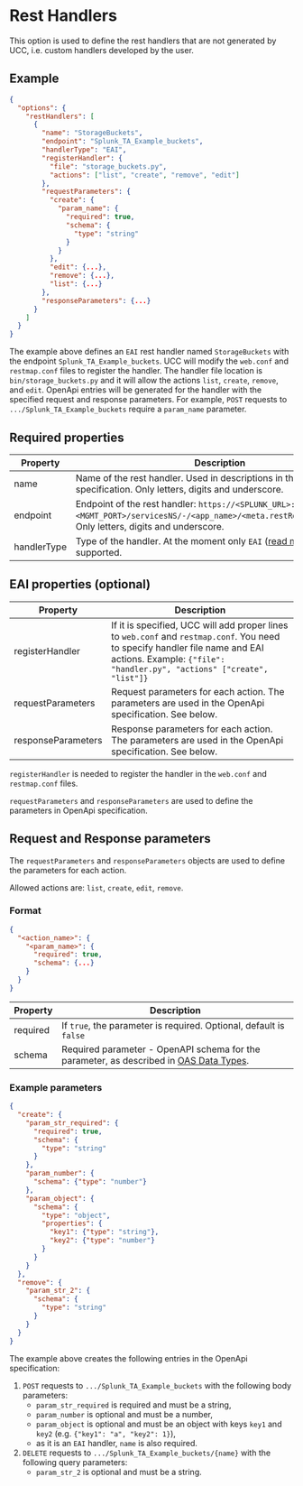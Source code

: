 # Rest Handlers

This option is used to define the rest handlers that are not generated by UCC, i.e.
custom handlers developed by the user.

## Example

```json
{
  "options": {
    "restHandlers": [
      {
        "name": "StorageBuckets",
        "endpoint": "Splunk_TA_Example_buckets",
        "handlerType": "EAI",
        "registerHandler": {
          "file": "storage_buckets.py",
          "actions": ["list", "create", "remove", "edit"]
        },
        "requestParameters": {
          "create": {
            "param_name": {
              "required": true,
              "schema": {
                "type": "string"
              }
            }
          },
          "edit": {...},
          "remove": {...},
          "list": {...}
        },
        "responseParameters": {...}
      }
    ]
  }
}
```

The example above defines an `EAI` rest handler named `StorageBuckets` with the endpoint `Splunk_TA_Example_buckets`.
UCC will modify the `web.conf` and `restmap.conf` files to register the handler. The handler file location is
`bin/storage_buckets.py` and it will allow the actions `list`, `create`, `remove`, and `edit`.
OpenApi entries will be generated for the handler with the specified request and response parameters. For example,
`POST` requests to `.../Splunk_TA_Example_buckets` require a `param_name` parameter.

## Required properties

| Property    | Description                                                                                                                                                   |
|-------------|---------------------------------------------------------------------------------------------------------------------------------------------------------------|
| name        | Name of the rest handler. Used in descriptions in the OpenApi specification. Only letters, digits and underscore.                                             |
| endpoint    | Endpoint of the rest handler: `https://<SPLUNK_URL>:<MGMT_PORT>/servicesNS/-/<app_name>/<meta.restRoot>/<ENDPOINT>`. Only letters, digits and underscore.               |
| handlerType | Type of the handler. At the moment only `EAI` ([read more](https://dev.splunk.com/enterprise/docs/devtools/customrestendpoints/customresteai/)) is supported. |

## EAI properties (optional)

| Property           | Description                                                                                                                                                                                            |
|--------------------|--------------------------------------------------------------------------------------------------------------------------------------------------------------------------------------------------------|
| registerHandler    | If it is specified, UCC will add proper lines to `web.conf` and `restmap.conf`. You need to specify handler file name and EAI actions. Example: `{"file": "handler.py", "actions" ["create", "list"]}` |
| requestParameters  | Request parameters for each action. The parameters are used in the OpenApi specification. See below.                                                                                                   |
| responseParameters | Response parameters for each action. The parameters are used in the OpenApi specification. See below.                                                                                                  |

`registerHandler` is needed to register the handler in the `web.conf` and `restmap.conf` files.

`requestParameters` and `responseParameters` are used to define the parameters in OpenApi specification.

## Request and Response parameters

The `requestParameters` and `responseParameters` objects are used to define the parameters for each action.

Allowed actions are: `list`, `create`, `edit`, `remove`.

### Format

```json
{
  "<action_name>": {
    "<param_name>": {
      "required": true,
      "schema": {...}
    }
  }
}
```

| Property  | Description                                                                                                                                                  |
|-----------|--------------------------------------------------------------------------------------------------------------------------------------------------------------|
| required  | If `true`, the parameter is required. Optional, default is `false`                                                                                           |
| schema    | Required parameter - OpenAPI schema for the parameter, as described in [OAS Data Types](https://swagger.io/docs/specification/v3_0/data-models/data-types/). |

### Example parameters

```json
{
  "create": {
    "param_str_required": {
      "required": true,
      "schema": {
        "type": "string"
      }
    },
    "param_number": {
      "schema": {"type": "number"}
    },
    "param_object": {
      "schema": {
        "type": "object",
        "properties": {
          "key1": {"type": "string"},
          "key2": {"type": "number"}
        }
      }
    }
  },
  "remove": {
    "param_str_2": {
      "schema": {
        "type": "string"
      }
    }
  }
}
```

The example above creates the following entries in the OpenApi specification:

1. `POST` requests to `.../Splunk_TA_Example_buckets` with the following body parameters:
   - `param_str_required` is required and must be a string,
   - `param_number` is optional and must be a number,
   - `param_object` is optional and must be an object with keys `key1` and `key2` (e.g. `{"key1": "a", "key2": 1}`),
   - as it is an `EAI` handler, `name` is also required.
1. `DELETE` requests to `.../Splunk_TA_Example_buckets/{name}` with the following query parameters:
   - `param_str_2` is optional and must be a string.
